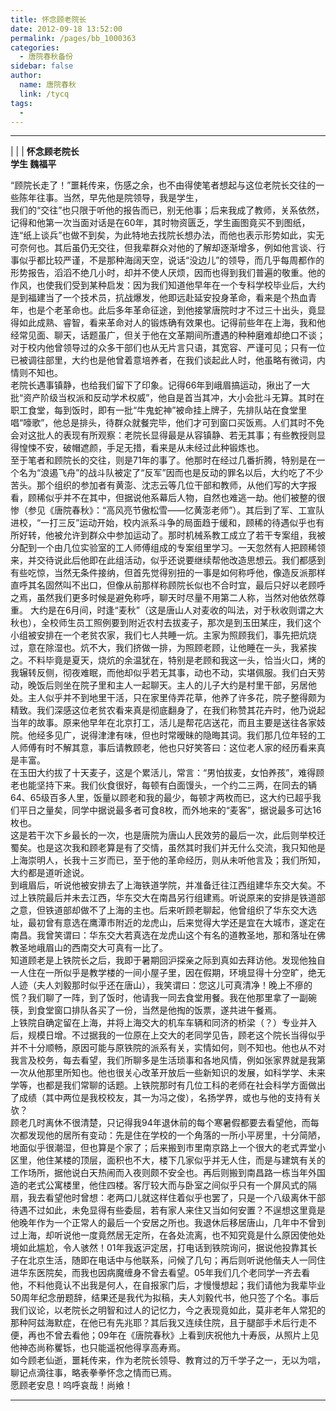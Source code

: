 ```yaml
---
title: 怀念顾老院长
date: 2012-09-18 13:52:00
permalink: /pages/bb_1000363
categories: 
  - 唐院春秋备份
sidebar: false
author: 
  name: 唐院春秋
  link: /tycq
tags: 
  - 
---
```


* * *

  
|  |  |  **怀念顾老院长  
学生 魏福平**  
  
“顾院长走了！”噩耗传来，伤感之余，也不由得使笔者想起与这位老院长交往的一些陈年往事。当然，早先他是院领导，我是学生，  
我们的“交往”也只限于听他的报告而已，别无他事；后来我成了教师，关系依然，记得和他第一次当面对话是在60年，其时物资匮乏，学生画图竟买不到图纸，连“纸上谈兵”也做不到矣，为此特地去找院长想办法，而他也表示形势如此，实无可奈何也。其后虽仍无交往，但我辈群众对他的了解却逐渐增多，例如他言谈、行事似乎都比较严谨，不是那种海阔天空，说话“没边儿”的领导，而几乎每周都作的形势报告，滔滔不绝几小时，却并不使人厌烦，因而也得到我们普遍的敬重。他的作风，也使我们受到某种启发：因为我们知道他早年在一个专科学校毕业后，大约是到福建当了一个技术员，抗战爆发，他即远赴延安投身革命，看来是个热血青年，也是个老革命也。此后多年革命征途，到他接掌唐院时才不过三十出头，竟显得如此成熟、睿智，看来革命对人的锻炼确有效果也。记得前些年在上海，我和他经常见面、聊天，话题虽广，但关于他在文革期间所遭遇的种种磨难却绝口不谈；对于校内他曾领导过的众多干部们也从无片言只语，其宽容、严谨可见；只有一位已被调往部里，大约也是他曾着意培养者，在我们谈起此人时，他虽略有微词，内情则不知也。  
老院长遇事镇静，也给我们留下了印象。记得66年到峨眉搞运动，揪出了一大批“资产阶级当权派和反动学术权威”，他自是首当其冲，大小会批斗无算。其时在职工食堂，每到饭时，即有一批“牛鬼蛇神”被命挂上牌子，先排队站在食堂里唱“嚎歌”，他总是排头，待群众就餐完毕，他们才可到窗口买饭焉。人们其时不免会对这批人的表现有所观察：老院长显得最是从容镇静、若无其事；有些教授则显得惶悚不安，破帽遮颜，手足无措，看来是从未经过此种锻炼也。  
至于笔者和顾院长的交往，则是71年的事了。他那时在经过几番折腾，特别是在一个名为“浪遏飞舟”的战斗队被定了“反军”因而也是反动的罪名以后，大约吃了不少苦头。那个组织的参加者有黄澎、沈志云等几位干部和教师，从他们写的大字报看，顾稀似乎并不在其中，但据说他系幕后人物，自然也难逃一劫。他们被整的很惨（参见《唐院春秋》：“高风亮节傲松雪——忆黄澎老师”）。其后到了军、工宣队进校，“一打三反”运动开始，校内派系斗争的局面趋于缓和，顾稀的待遇似乎也有所好转，他被允许到群众中参加运动了。那时机械系教工成立了若干专案组，我被分配到一个由几位实验室的工人师傅组成的专案组里学习。一天忽然有人把顾稀领来，并交待说此后他即在此组活动，似乎还说要继续帮他改造思想云。我们都感到有些吃惊，当然无条件接纳，但首先觉得别扭的一事是如何称呼他，像造反派那样直呼其名固然叫不出口，但像从前那样称顾院长似也不合时宜，最后只好以老顾呼之焉，虽然我们更多时候是避免称呼，聊天时尽量不用第二人称，当然对他依然尊重。
大约是在6月间，时逢“麦秋”（这是唐山人对麦收的叫法，对于秋收则谓之大秋也），全校师生员工照例要到附近农村去拔麦子，那次是到玉田某庄，我们这个小组被安排在一个老贫农家，我们七人共睡一炕。主家为照顾我们，事先把炕烧过，意在除湿也。炕不大，我们挤做一排，为照顾老顾，让他睡在一头，我紧挨之。不料毕竟是夏天，烧炕的余温犹在，特别是老顾和我这一头，恰当火口，烤的我辗转反侧，彻夜难眠，而他却似乎若无其事，动也不动，实堪佩服。我们白天劳动，晚饭后则坐在院子里和主人一起聊天。主人的儿子大约是村里干部，另居他处。主人似乎并不到地里干活，只在家里侍弄花草，他养了许多花，院子整得颇为精致。我们深感这位老贫农看来真是彻底翻身了，在我们称赞其花卉时，他乃说起当年的故事。原来他早年在北京打工，活儿是帮花店送花，而且主要是送往各家妓院。他经多见广，说得津津有味，但也时常暧昧的隐晦其词。我们那几位年轻的工人师傅有时不解其意，事后请教顾老，他也只好笑答曰：这位老人家的经历看来真是丰富。  
在玉田大约拔了十天麦子，这是个累活儿，常言：“男怕拔麦，女怕养孩”，难得顾老也能坚持下来。我们伙食很好，每顿有白面馒头，一个约二三两，在同去的辆64、65级百多人里，饭量以顾老和我的最少，每顿才两枚而已，这大约已超乎我们平日之量矣，同学中据说最多者可食8枚，而外地来的“麦客”，据说最多可达16枚也。  
这是若干次下乡最长的一次，也是唐院为唐山人民效劳的最后一次，此后则举校迁蜀矣。也是这次我和顾老算是有了交情，虽然其时我们并无什么交流，我只知他是上海崇明人，长我十三岁而已，至于他的革命经历，则从未听他言及；我们所知，大约都是道听途说。  
到峨眉后，听说他被安排去了上海铁道学院，并准备迁往江西组建华东交大矣。不过上铁院最后并未去江西，华东交大在南昌另行组建焉。听说原来的安排是铁道部之意，但铁道部却做不了上海的主也。后来听顾老聊起，他曾组织了华东交大选址，最初曾有意选在鹰潭市附近的龙虎山，后来觉得大学还是宜在大城市，遂定在南昌。我曾笑谓曰：华东交大若真选在龙虎山这个有名的道教圣地，那和落址在佛教圣地峨眉山的西南交大可真有一比了。  
知道顾老是上铁院长之后，我即于暑期回沪探亲之际到真如去拜访他。发现他独自一人住在一所似乎是教学楼的一间小屋子里，因在假期，环境显得十分空旷，绝无人迹（夫人刘毅那时似乎还在唐山），我笑谓曰：您这儿可真清净！晚上不瘮的慌？我们聊了一阵，到了饭时，他请我一同去食堂用餐。我在他那里拿了一副碗筷，到食堂窗口排队各买了一份，当然是他掏的饭票，遂共进午餐焉。  
上铁院自确定留在上海，并将上海交大的机车车辆和同济的桥梁（？）专业并入后，规模日增。不过据我的一位原在上交大的老同学见告，顾老这个院长当得似乎并不十分顺畅，原因可能与原铁院的派系有关，实情如何，则不知也。他也从不对我言及校务，每去看望，我们所聊多是生活琐事和各地风情，例如张家界就是我第一次从他那里所知也。他也很关心改革开放后一些新知识的发展，如科学学、未来学等，也都是我们常聊的话题。上铁院那时有几位工科的老师在社会科学方面做出了成绩（其中两位是我校校友，其一为冯之俊），名扬学界，或也与他的支持有关欤？  
顾老几时离休不很清楚，只记得我94年退休前的每个寒暑假都要去看望他，而每次都发现他的居所有变动：先是住在学校的一个角落的一所小平房里，十分简陋，地面似乎很潮湿，但也算是个家了；后来搬到市里南京路上一个很大的老式弄堂小区里，他住某楼的顶层，面积也不大，楼下几家似乎并无人住，而是与建筑有关的工作场所，据他说白天热闹而入夜则颇不安全也。再后则搬到南昌路一栋当年外国造的老式公寓楼里，他住四楼。客厅较大而与卧室之间似乎只有一个屏风式的隔扇，我去看望他时曾想：老两口儿就这样住着似乎也罢了，只是一个八级离休干部待遇不过如此，未免显得有些委屈，若有家人来住又当如何安置？不逞想这里竟是他晚年作为一个正常人的最后一个安居之所也。我退休后移居唐山，几年中不曾到过上海，却听说他一度竟然居无定所，在各处流离，也不知究竟是什么原因使他处境如此尴尬，令人骇然！01年我返沪定居，打电话到铁院询问，据说他投靠其长子在北京生活，随即在电话中与他联系，问候了几句；再后则听说他偕夫人一同住进华东医院矣，而我也因病魔缠身不曾去看望。05年我们几个老同学一齐去看他，不料他竟认不出我是何人，在自报家门后，才慢慢想起；我们请他为我辈毕业50周年纪念册题辞，结果还是我代为拟稿，夫人刘毅代书，他只签了个名。事后我们议论，以老院长之明智和过人的记忆力，今之表现竟如此，莫非老年人常犯的那种阿兹海默症，在他已有先兆耶？其后我又连续住院，且于腿部手术后行走不便，再也不曾去看他；09年在《唐院春秋》上看到庆祝他九十寿辰，从照片上见他神态尚称矍铄，也只能遥祝他得享高寿焉。  
如今顾老仙逝，噩耗传来，作为老院长领导、教育过的万千学子之一，无以为唁，聊记点滴往事，略表拳拳怀念之情而已焉。  
愿顾老安息！呜呼哀哉！尚飨！  
  
  
---